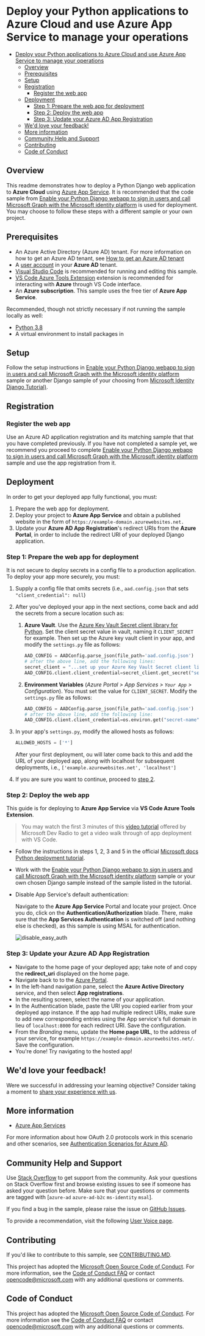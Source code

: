 # Deploy your Python applications to Azure Cloud and use Azure App Service to manage your operations

- [Deploy your Python applications to Azure Cloud and use Azure App Service to manage your operations](#deploy-your-python-applications-to-azure-cloud-and-use-azure-app-service-to-manage-your-operations)
  - [Overview](#overview)
  - [Prerequisites](#prerequisites)
  - [Setup](#setup)
  - [Registration](#registration)
    - [Register the web app](#register-the-web-app)
  - [Deployment](#deployment)
    - [Step 1: Prepare the web app for deployment](#step-1-prepare-the-web-app-for-deployment)
    - [Step 2: Deploy the web app](#step-2-deploy-the-web-app)
    - [Step 3: Update your Azure AD App Registration](#step-3-update-your-azure-ad-app-registration)
  - [We'd love your feedback!](#wed-love-your-feedback)
  - [More information](#more-information)
  - [Community Help and Support](#community-help-and-support)
  - [Contributing](#contributing)
  - [Code of Conduct](#code-of-conduct)

## Overview

This readme demonstrates how to deploy a Python Django web application to **Azure Cloud** using [Azure App Service](https://docs.microsoft.com/azure/app-service/). It is recommended that the code sample from [Enable your Python Django webapp to sign in users and call Microsoft Graph with the Microsoft identity platform](https://github.com/azure-samples/ms-identity-python-django-webapp-call-graph) is used for deployment. You may choose to follow these steps with a different sample or your own project.

## Prerequisites

- An Azure Active Directory (Azure AD) tenant. For more information on how to get an Azure AD tenant, see [How to get an Azure AD tenant](https://azure.microsoft.com/documentation/articles/active-directory-howto-tenant/)
- A [user account](https://docs.microsoft.com/azure/active-directory/fundamentals/add-users-azure-active-directory) in your **Azure AD** tenant.
- [Visual Studio Code](https://code.visualstudio.com/download) is recommended for running and editing this sample.
- [VS Code Azure Tools Extension](https://marketplace.visualstudio.com/items?itemName=ms-vscode.vscode-node-azure-pack) extension is recommended for interacting with **Azure** through VS Code interface.
- An **Azure subscription**. This sample uses the free tier of **Azure App Service**.

Recommended, though not strictly necessary if not running the sample locally as well:

- [Python 3.8](https://www.python.org/downloads/)
- A virtual environment to install packages in

## Setup

Follow the setup instructions in [Enable your Python Django webapp to sign in users and call Microsoft Graph with the Microsoft identity platform](https://github.com/azure-samples/ms-identity-python-django-webapp-call-graph) sample or another Django sample of your choosing from [Microsoft Identity Django Tutorial)](https://github.com/azure-samples/ms-identity-python-django-tutorial).

## Registration

### Register the web app

Use an Azure AD application registration and its matching sample that that you have completed previously.
If you have not completed a sample yet, we recommend you proceed to complete [Enable your Python Django webapp to sign in users and call Microsoft Graph with the Microsoft identity platform](https://github.com/azure-samples/ms-identity-python-django-webapp-call-graph) sample and use the app registration from it.

## Deployment

In order to get your deployed app fully functional, you must:

1. Prepare the web app for deployment.
1. Deploy your project to **Azure App Service** and obtain a published website in the form of `https://example-domain.azurewebsites.net.`
1. Update your **Azure AD App Registration**'s redirect URIs from the **Azure Portal**, in order to include the redirect URI of your deployed Django application.

### Step 1: Prepare the web app for deployment

It is not secure to deploy secrets in a config file to a production application. To deploy your app more securely, you must:

1. Supply a config file that omits secrets (i.e., `aad.config.json` that sets `"client_credential": null`)
1. After you've deployed your app in the next sections, come back and add the secrets from a secure location such as:
   1. **Azure Vault**. Use the [Azure Key Vault Secret client library for Python](https://github.com/Azure/azure-sdk-for-python/tree/master/sdk/keyvault/azure-keyvault-secrets). Set the client secret value in vault, naming it `CLIENT_SECRET` for example. Then set up the Azure key vault client in your app, and modify the `settings.py` file as follows:

         ```Python
         AAD_CONFIG = AADConfig.parse_json(file_path='aad.config.json')
         # after the above line, add the following lines:
         secret_client = "...set up your Azure Key Vault Secret client library for Python here"
         AAD_CONFIG.client.client_credential=secret_client.get_secret("secret-name")
         ```

   1. **Environment Variables** (*Azure Portal > App Services > `Your App` > Configuration*). You must set the value for `CLIENT_SECRET`. Modify the `settings.py` file as follows:

         ```Python
         AAD_CONFIG = AADConfig.parse_json(file_path='aad.config.json')
         # after the above line, add the following line:
         AAD_CONFIG.client.client_credential=os.environ.get("secret-name")
         ```

1. In your app's `settings.py`, modify the allowed hosts as follows:

    ```Python
    ALLOWED_HOSTS = ['*']
    ```

    After your first deployment, ou will later come back to this and add the URL of your deployed app, along with localhost for subsequent deployments, i.e., `['example.azurewebsites.net', 'localhost']`

1. If you are sure you want to continue, proceed to [step 2](#step-2-deploy-the-web-app).

### Step 2: Deploy the web app

This guide is for deploying to **Azure App Service** via **VS Code Azure Tools Extension**.

> You may watch the first 3 minutes of this [video tutorial](https://www.youtube.com/watch?v=dNVvFttc-sA) offered by Microsoft Dev Radio to get a video walk through of app deployment with VS Code.

- Follow the instructions in steps 1, 2, 3 and 5 in the official [Microsoft docs Python deployment tutorial](https://docs.microsoft.com/azure/developer/python/tutorial-deploy-app-service-on-linux-01).

- Work with the [Enable your Python Django webapp to sign in users and call Microsoft Graph with the Microsoft identity platform](https://github.com/azure-samples/ms-identity-python-django-webapp-call-graph) sample or your own chosen Django sample instead of the sample listed in the tutorial.

- Disable App Service's default authentication:

    Navigate to the **Azure App Service** Portal and locate your project. Once you do, click on the **Authentication/Authorization** blade. There, make sure that the **App Services Authentication** is switched off (and nothing else is checked), as this sample is using MSAL for authentication.

    ![disable_easy_auth](./ReadmeFiles/disable_easy_auth.png)

### Step 3: Update your Azure AD App Registration

- Navigate to the home page of your deployed app; take note of and copy the **redirect_uri** displayed on the home page.
- Navigate back to to the [Azure Portal](https://portal.azure.com).
- In the left-hand navigation pane, select the **Azure Active Directory** service, and then select **App registrations**.
- In the resulting screen, select the name of your application.
- In the Authentication blade, paste the URI you copied earlier from your deployed app instance. If the app had multiple redirect URIs, make sure to add new corresponding entries using the App service's full domain in lieu of `localhost:8000` for each redirect URI. Save the configuration.
- From the *Branding* menu, update the **Home page URL**, to the address of your service, for example `https://example-domain.azurewebsites.net/`. Save the configuration.
- You're done! Try navigating to the hosted app!

## We'd love your feedback!

Were we successful in addressing your learning objective? Consider taking a moment to [share your experience with us](https://forms.office.com/Pages/ResponsePage.aspx?id=v4j5cvGGr0GRqy180BHbR73pcsbpbxNJuZCMKN0lURpUM0dYSFlIMzdHT0o3NlRNVFpJSzcwRVMxRyQlQCN0PWcu).

## More information

- [Azure App Services](https://docs.microsoft.com/azure/app-service/)

For more information about how OAuth 2.0 protocols work in this scenario and other scenarios, see [Authentication Scenarios for Azure AD](https://docs.microsoft.com/azure/active-directory/develop/authentication-flows-app-scenarios).

## Community Help and Support

Use [Stack Overflow](http://stackoverflow.com/questions/tagged/msal) to get support from the community.
Ask your questions on Stack Overflow first and browse existing issues to see if someone has asked your question before.
Make sure that your questions or comments are tagged with [`azure-ad` `azure-ad-b2c` `ms-identity` `msal`].

If you find a bug in the sample, please raise the issue on [GitHub Issues](../../issues).

To provide a recommendation, visit the following [User Voice page](https://feedback.azure.com/forums/169401-azure-active-directory).

## Contributing

If you'd like to contribute to this sample, see [CONTRIBUTING.MD](../../CONTRIBUTING.md).

This project has adopted the [Microsoft Open Source Code of Conduct](https://opensource.microsoft.com/codeofconduct/). For more information, see the [Code of Conduct FAQ](https://opensource.microsoft.com/codeofconduct/faq/) or contact [opencode@microsoft.com](mailto:opencode@microsoft.com) with any additional questions or comments.

## Code of Conduct

This project has adopted the [Microsoft Open Source Code of Conduct](https://opensource.microsoft.com/codeofconduct/).
For more information see the [Code of Conduct FAQ](https://opensource.microsoft.com/codeofconduct/faq/) or
contact [opencode@microsoft.com](mailto:opencode@microsoft.com) with any additional questions or comments.
